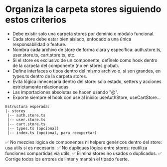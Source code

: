 # Organiza la carpeta stores siguiendo estos criterios

- Debe existir solo una carpeta stores por dominio o módulo funcional.
- Cada store debe estar bien aislado, enfocado a una única responsabilidad o feature.
- Nombra cada archivo de store de forma clara y específica: auth.store.ts, user.store.ts, cart.store.ts, etc.
- Si el store es exclusivo de un componente, defínelo como hook dentro de la carpeta del componente (no en stores global).
- Define interfaces o tipos dentro del mismo archivo o, si son grandes, en types.ts dentro de la carpeta stores.
- Evita lógica innecesaria dentro del store: solo estado, setters y acciones estrictamente relacionadas.
- Las importaciones absolutas se hacen usando "@".
- Exporte siempre el hook con use al inicio: useAuthStore, useCartStore…

```plaintext
Estructura esperada:
|- stores
 |-- auth.store.ts
 |-- user.store.ts
 |-- cart.store.ts
 |-- types.ts (opcional)
 |-- index.ts (opcional, para reexportar)
```

✅ No mezcles lógica de componentes ni helpers genéricos dentro del store: usa utils si es necesario.
✅ No dupliques lógica entre stores: reutiliza funciones compartidas vía utils.
✅ Elimina stores no usados o duplicados.
✅ Corrige todos los errores de linter y mantén el tipado fuerte.
